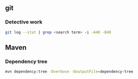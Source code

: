 ## git

### Detective work 

```bash
git log --stat | grep <search term> -i -A40 -B40
```


## Maven

### Dependency tree

```bash
mvn dependency:tree -Dverbose -DoutputFile=dependency-tree
```
